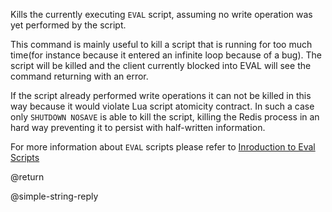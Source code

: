 Kills the currently executing `EVAL` script, assuming no write operation was yet
performed by the script.

This command is mainly useful to kill a script that is running for too much
time(for instance because it entered an infinite loop because of a bug).
The script will be killed and the client currently blocked into EVAL will see
the command returning with an error.

If the script already performed write operations it can not be killed in this
way because it would violate Lua script atomicity contract.
In such a case only `SHUTDOWN NOSAVE` is able to kill the script, killing
the Redis process in an hard way preventing it to persist with half-written
information.

For more information about `EVAL` scripts please refer to [Inroduction to Eval Scripts](/topics/evalintro)

@return

@simple-string-reply
